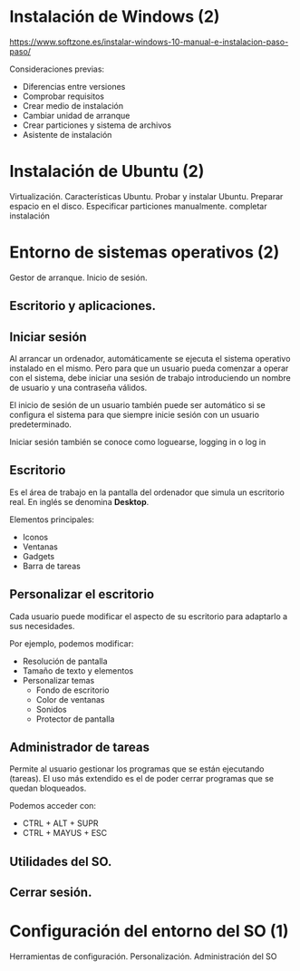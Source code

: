 # Instalación de Windows (2)

https://www.softzone.es/instalar-windows-10-manual-e-instalacion-paso-paso/

Consideraciones previas:

- Diferencias entre versiones
- Comprobar requisitos
- Crear medio de instalación
- Cambiar unidad de arranque
- Crear particiones y sistema de archivos
- Asistente de instalación

# Instalación de Ubuntu (2)
Virtualización. Características Ubuntu. Probar y instalar Ubuntu. Preparar espacio en el disco. Especificar particiones manualmente. completar instalación
# Entorno de sistemas operativos (2)
Gestor de arranque. Inicio de sesión. 

## Escritorio y aplicaciones. 

## Iniciar sesión

Al arrancar un ordenador, automáticamente se ejecuta el sistema operativo instalado en el mismo. Pero para que un usuario pueda comenzar a operar con el sistema, debe iniciar una sesión de trabajo introduciendo un nombre de usuario y una contraseña válidos. 

El inicio de sesión de un usuario también puede ser automático si se configura el sistema para que siempre inicie sesión con un usuario predeterminado.

  Iniciar sesión también se conoce como loguearse, logging in o log in

## Escritorio

Es el área de trabajo en la pantalla del ordenador que simula un escritorio real. En inglés se denomina **Desktop**.

Elementos principales:

- Iconos
- Ventanas
- Gadgets
- Barra de tareas

## Personalizar el escritorio

Cada usuario puede modificar el aspecto de su escritorio para adaptarlo a sus necesidades. 

Por ejemplo, podemos modificar:

- Resolución de pantalla
- Tamaño de texto y elementos
- Personalizar temas
  - Fondo de escritorio
  - Color de ventanas
  - Sonidos
  - Protector de pantalla

## Administrador de tareas

Permite al usuario gestionar los programas que se están ejecutando (tareas). El uso más extendido es el de poder cerrar programas que se quedan bloqueados.

Podemos acceder con:

- CTRL + ALT + SUPR
- CTRL + MAYUS + ESC

## Utilidades del SO. 

## Cerrar sesión.


# Configuración del entorno del SO (1)
Herramientas de configuración. Personalización. Administración del SO
